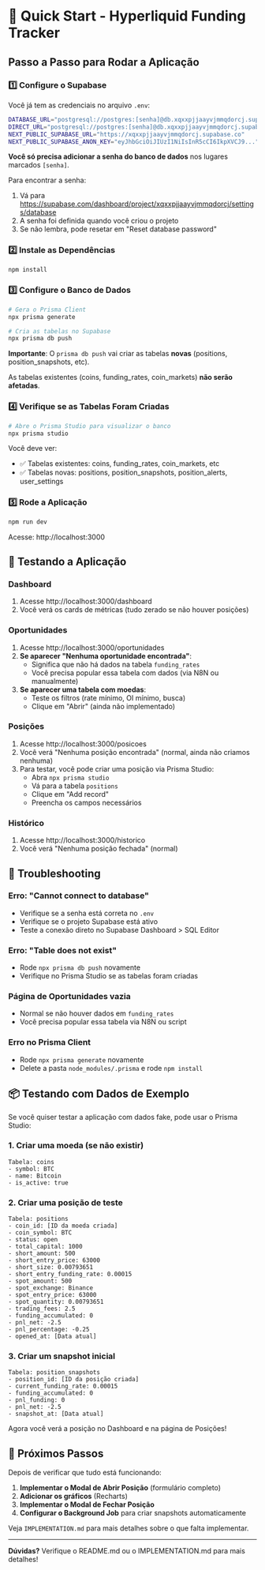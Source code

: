 # 🚀 Quick Start - Hyperliquid Funding Tracker

## Passo a Passo para Rodar a Aplicação

### 1️⃣ Configure o Supabase

Você já tem as credenciais no arquivo `.env`:

```bash
DATABASE_URL="postgresql://postgres:[senha]@db.xqxxpjjaayvjmmqdorcj.supabase.co:5432/postgres"
DIRECT_URL="postgresql://postgres:[senha]@db.xqxxpjjaayvjmmqdorcj.supabase.co:5432/postgres"
NEXT_PUBLIC_SUPABASE_URL="https://xqxxpjjaayvjmmqdorcj.supabase.co"
NEXT_PUBLIC_SUPABASE_ANON_KEY="eyJhbGciOiJIUzI1NiIsInR5cCI6IkpXVCJ9..."
```

**Você só precisa adicionar a senha do banco de dados** nos lugares marcados `[senha]`.

Para encontrar a senha:
1. Vá para https://supabase.com/dashboard/project/xqxxpjjaayvjmmqdorcj/settings/database
2. A senha foi definida quando você criou o projeto
3. Se não lembra, pode resetar em "Reset database password"

### 2️⃣ Instale as Dependências

```bash
npm install
```

### 3️⃣ Configure o Banco de Dados

```bash
# Gera o Prisma Client
npx prisma generate

# Cria as tabelas no Supabase
npx prisma db push
```

**Importante**: O `prisma db push` vai criar as tabelas **novas** (positions, position_snapshots, etc).

As tabelas existentes (coins, funding_rates, coin_markets) **não serão afetadas**.

### 4️⃣ Verifique se as Tabelas Foram Criadas

```bash
# Abre o Prisma Studio para visualizar o banco
npx prisma studio
```

Você deve ver:
- ✅ Tabelas existentes: coins, funding_rates, coin_markets, etc
- ✅ Tabelas novas: positions, position_snapshots, position_alerts, user_settings

### 5️⃣ Rode a Aplicação

```bash
npm run dev
```

Acesse: http://localhost:3000

## 🎯 Testando a Aplicação

### Dashboard
1. Acesse http://localhost:3000/dashboard
2. Você verá os cards de métricas (tudo zerado se não houver posições)

### Oportunidades
1. Acesse http://localhost:3000/oportunidades
2. **Se aparecer "Nenhuma oportunidade encontrada"**:
   - Significa que não há dados na tabela `funding_rates`
   - Você precisa popular essa tabela com dados (via N8N ou manualmente)
3. **Se aparecer uma tabela com moedas**:
   - Teste os filtros (rate mínimo, OI mínimo, busca)
   - Clique em "Abrir" (ainda não implementado)

### Posições
1. Acesse http://localhost:3000/posicoes
2. Você verá "Nenhuma posição encontrada" (normal, ainda não criamos nenhuma)
3. Para testar, você pode criar uma posição via Prisma Studio:
   - Abra `npx prisma studio`
   - Vá para a tabela `positions`
   - Clique em "Add record"
   - Preencha os campos necessários

### Histórico
1. Acesse http://localhost:3000/historico
2. Você verá "Nenhuma posição fechada" (normal)

## 🔧 Troubleshooting

### Erro: "Cannot connect to database"
- Verifique se a senha está correta no `.env`
- Verifique se o projeto Supabase está ativo
- Teste a conexão direto no Supabase Dashboard > SQL Editor

### Erro: "Table does not exist"
- Rode `npx prisma db push` novamente
- Verifique no Prisma Studio se as tabelas foram criadas

### Página de Oportunidades vazia
- Normal se não houver dados em `funding_rates`
- Você precisa popular essa tabela via N8N ou script

### Erro no Prisma Client
- Rode `npx prisma generate` novamente
- Delete a pasta `node_modules/.prisma` e rode `npm install`

## 📦 Testando com Dados de Exemplo

Se você quiser testar a aplicação com dados fake, pode usar o Prisma Studio:

### 1. Criar uma moeda (se não existir)
```
Tabela: coins
- symbol: BTC
- name: Bitcoin
- is_active: true
```

### 2. Criar uma posição de teste
```
Tabela: positions
- coin_id: [ID da moeda criada]
- coin_symbol: BTC
- status: open
- total_capital: 1000
- short_amount: 500
- short_entry_price: 63000
- short_size: 0.00793651
- short_entry_funding_rate: 0.00015
- spot_amount: 500
- spot_exchange: Binance
- spot_entry_price: 63000
- spot_quantity: 0.00793651
- trading_fees: 2.5
- funding_accumulated: 0
- pnl_net: -2.5
- pnl_percentage: -0.25
- opened_at: [Data atual]
```

### 3. Criar um snapshot inicial
```
Tabela: position_snapshots
- position_id: [ID da posição criada]
- current_funding_rate: 0.00015
- funding_accumulated: 0
- pnl_funding: 0
- pnl_net: -2.5
- snapshot_at: [Data atual]
```

Agora você verá a posição no Dashboard e na página de Posições!

## 🎨 Próximos Passos

Depois de verificar que tudo está funcionando:

1. **Implementar o Modal de Abrir Posição** (formulário completo)
2. **Adicionar os gráficos** (Recharts)
3. **Implementar o Modal de Fechar Posição**
4. **Configurar o Background Job** para criar snapshots automaticamente

Veja `IMPLEMENTATION.md` para mais detalhes sobre o que falta implementar.

---

**Dúvidas?** Verifique o README.md ou o IMPLEMENTATION.md para mais detalhes!